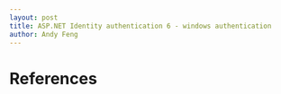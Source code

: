 ```yaml
---
layout: post
title: ASP.NET Identity authentication 6 - windows authentication
author: Andy Feng
---
```



# References #